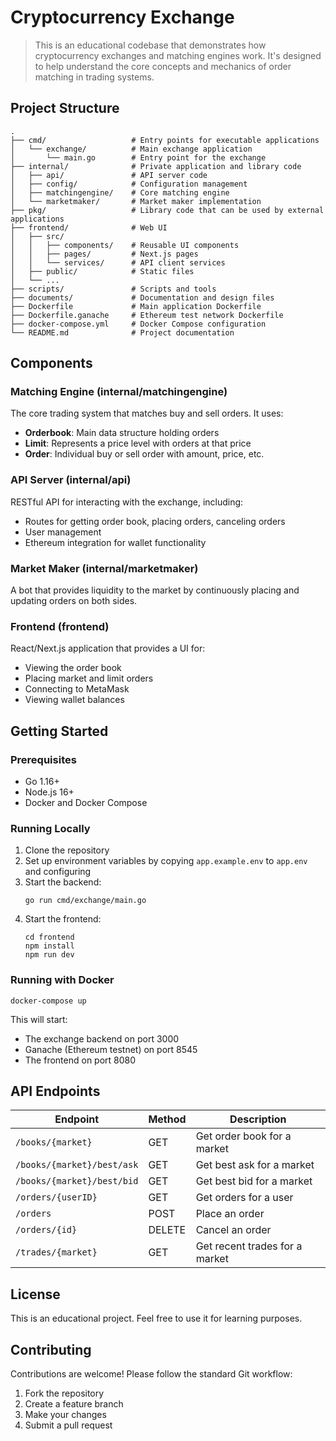 # Cryptocurrency Exchange

> This is an educational codebase that demonstrates how cryptocurrency exchanges and matching engines work. It's designed to help understand the core concepts and mechanics of order matching in trading systems.

## Project Structure

```
.
├── cmd/                   # Entry points for executable applications
│   └── exchange/          # Main exchange application
│       └── main.go        # Entry point for the exchange
├── internal/              # Private application and library code
│   ├── api/               # API server code
│   ├── config/            # Configuration management
│   ├── matchingengine/    # Core matching engine
│   └── marketmaker/       # Market maker implementation
├── pkg/                   # Library code that can be used by external applications
├── frontend/              # Web UI
│   ├── src/
│   │   ├── components/    # Reusable UI components
│   │   ├── pages/         # Next.js pages
│   │   └── services/      # API client services
│   ├── public/            # Static files
│   └── ...
├── scripts/               # Scripts and tools
├── documents/             # Documentation and design files
├── Dockerfile             # Main application Dockerfile
├── Dockerfile.ganache     # Ethereum test network Dockerfile
├── docker-compose.yml     # Docker Compose configuration
└── README.md              # Project documentation
```

## Components

### Matching Engine (internal/matchingengine)

The core trading system that matches buy and sell orders. It uses:

- **Orderbook**: Main data structure holding orders
- **Limit**: Represents a price level with orders at that price
- **Order**: Individual buy or sell order with amount, price, etc.

### API Server (internal/api)

RESTful API for interacting with the exchange, including:

- Routes for getting order book, placing orders, canceling orders
- User management
- Ethereum integration for wallet functionality

### Market Maker (internal/marketmaker)

A bot that provides liquidity to the market by continuously placing and updating orders on both sides.

### Frontend (frontend)

React/Next.js application that provides a UI for:

- Viewing the order book
- Placing market and limit orders
- Connecting to MetaMask
- Viewing wallet balances

## Getting Started

### Prerequisites

- Go 1.16+
- Node.js 16+
- Docker and Docker Compose

### Running Locally

1. Clone the repository
2. Set up environment variables by copying `app.example.env` to `app.env` and configuring
3. Start the backend:
   ```
   go run cmd/exchange/main.go
   ```
4. Start the frontend:
   ```
   cd frontend
   npm install
   npm run dev
   ```

### Running with Docker

```
docker-compose up
```

This will start:

- The exchange backend on port 3000
- Ganache (Ethereum testnet) on port 8545
- The frontend on port 8080

## API Endpoints

| Endpoint                   | Method | Description                    |
| -------------------------- | ------ | ------------------------------ |
| `/books/{market}`          | GET    | Get order book for a market    |
| `/books/{market}/best/ask` | GET    | Get best ask for a market      |
| `/books/{market}/best/bid` | GET    | Get best bid for a market      |
| `/orders/{userID}`         | GET    | Get orders for a user          |
| `/orders`                  | POST   | Place an order                 |
| `/orders/{id}`             | DELETE | Cancel an order                |
| `/trades/{market}`         | GET    | Get recent trades for a market |

## License

This is an educational project. Feel free to use it for learning purposes.

## Contributing

Contributions are welcome! Please follow the standard Git workflow:

1. Fork the repository
2. Create a feature branch
3. Make your changes
4. Submit a pull request
